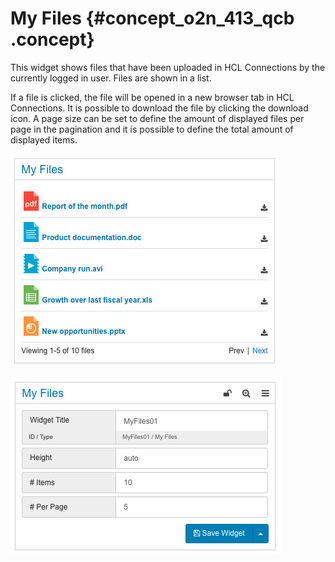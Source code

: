 # My Files {#concept_o2n_413_qcb .concept}

This widget shows files that have been uploaded in HCL Connections by the currently logged in user. Files are shown in a list.

If a file is clicked, the file will be opened in a new browser tab in HCL Connections. It is possible to download the file by clicking the download icon. A page size can be set to define the amount of displayed files per page in the pagination and it is possible to define the total amount of displayed items.

![My Files widget](images/My_Files01.png)

![Configuring the My Files widget](images/My_Files02.png)

